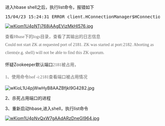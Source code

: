 <p>进入hbase shell之后，执行list命令，报错如下</p>
<pre class="brush:bash;toolbar:false">15/04/23&nbsp;15:24:31&nbsp;ERROR&nbsp;client.HConnectionManager$HConnectionImplementation:&nbsp;Check&nbsp;the&nbsp;value&nbsp;configured&nbsp;in&nbsp;'zookeeper.znode.parent'.&nbsp;There&nbsp;could&nbsp;be&nbsp;a&nbsp;mismatch&nbsp;with&nbsp;the&nbsp;one&nbsp;configured&nbsp;in&nbsp;the&nbsp;master.</pre>
<p><a href="http://s3.51cto.com/wyfs02/M00/6B/DF/wKiom1U4pNTj768jAAgEVizMkHI576.jpg" target="_blank"><img onload="if(this.width>650) this.width=650;" src="http://s3.51cto.com/wyfs02/M00/6B/DF/wKiom1U4pNTj768jAAgEVizMkHI576.jpg" title="1.png" style="float:none;" alt="wKiom1U4pNTj768jAAgEVizMkHI576.jpg"></a><br></p>
<p><span style="color:rgb(102,102,102);font-family:'Microsoft YaHei';line-height:26px;background-color:rgb(255,255,255);">查看Hbase下的logs目录，查看了其输出的日志信息</span><br style="color:rgb(102,102,102);font-family:'Microsoft YaHei';line-height:26px;white-space:normal;background-color:rgb(255,255,255);"><span style="color:rgb(102,102,102);font-family:'Microsoft YaHei';line-height:26px;background-color:rgb(255,255,255);">Could not start ZK at requested port of 2181. ZK was started at port:2182. Aborting as clients(e.g. shell) will not be able to find this ZK quorum.</span></p>
<p>怀疑Zookeeper默认端口<span style="color:rgb(102,102,102);font-family:'Microsoft YaHei';line-height:26px;background-color:rgb(255,255,255);">2181被占用，</span></p>
<p><span style="color:rgb(102,102,102);font-family:'Microsoft YaHei';line-height:26px;background-color:rgb(255,255,255);">1、使用命令lsof -i:2181查看端口被占用情况</span></p>
<p><img onload="if(this.width>650) this.width=650;" src="http://s3.51cto.com/wyfs02/M01/6B/DC/wKioL1U4pjWwHyB8AAZBfjkl9G4282.jpg" style="float:none;" title="端口被占用.png" alt="wKioL1U4pjWwHyB8AAZBfjkl9G4282.jpg"><br></p>
<p>2、杀死占用端口的进程</p>
<p>3、重新启动hbase,进入shell，执行list命令</p>
<p><a href="http://s3.51cto.com/wyfs02/M01/6B/DF/wKiom1U4pNvQxW7gAAdARzDneGI964.jpg" target="_blank"><img onload="if(this.width>650) this.width=650;" src="http://s3.51cto.com/wyfs02/M01/6B/DF/wKiom1U4pNvQxW7gAAdARzDneGI964.jpg" style="float:none;" title="重启hbase.png" alt="wKiom1U4pNvQxW7gAAdARzDneGI964.jpg"></a></p>
<p><br></p>
<p><br></p>

